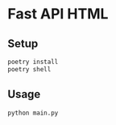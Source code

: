# Fast API HTML

## Setup
```bash
poetry install
poetry shell
```
## Usage
```bash
python main.py
```